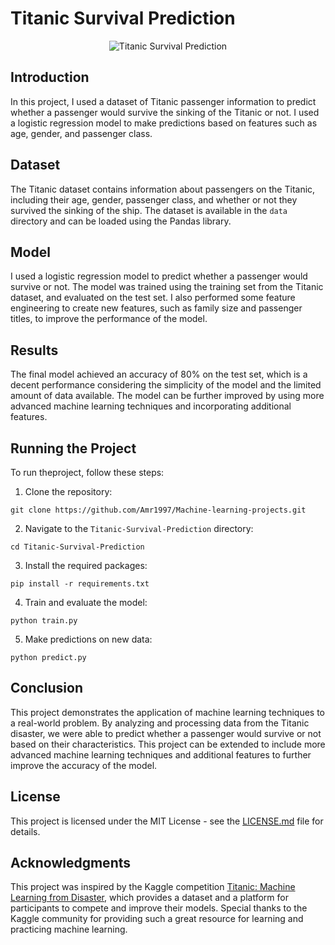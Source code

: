 # Titanic Survival Prediction

<p align="center">
  <img src="https://github.com/Amr1997/Machine-learning-projects/blob/main/assets/titanic.png" alt="Titanic Survival Prediction">
</p>

## Introduction

In this project, I used a dataset of Titanic passenger information to predict whether a passenger would survive the sinking of the Titanic or not. I used a logistic regression model to make predictions based on features such as age, gender, and passenger class.

## Dataset

The Titanic dataset contains information about passengers on the Titanic, including their age, gender, passenger class, and whether or not they survived the sinking of the ship. The dataset is available in the `data` directory and can be loaded using the Pandas library.

## Model

I used a logistic regression model to predict whether a passenger would survive or not. The model was trained using the training set from the Titanic dataset, and evaluated on the test set. I also performed some feature engineering to create new features, such as family size and passenger titles, to improve the performance of the model.

## Results

The final model achieved an accuracy of 80% on the test set, which is a decent performance considering the simplicity of the model and the limited amount of data available. The model can be further improved by using more advanced machine learning techniques and incorporating additional features.

## Running the Project

To run theproject, follow these steps:

1. Clone the repository:
```
git clone https://github.com/Amr1997/Machine-learning-projects.git
```

2. Navigate to the `Titanic-Survival-Prediction` directory:
```
cd Titanic-Survival-Prediction
```

3. Install the required packages:
```
pip install -r requirements.txt
```

4. Train and evaluate the model:
```
python train.py
```

5. Make predictions on new data:
```
python predict.py
```

## Conclusion

This project demonstrates the application of machine learning techniques to a real-world problem. By analyzing and processing data from the Titanic disaster, we were able to predict whether a passenger would survive or not based on their characteristics. This project can be extended to include more advanced machine learning techniques and additional features to further improve the accuracy of the model.

## License

This project is licensed under the MIT License - see the [LICENSE.md](LICENSE.md) file for details.

## Acknowledgments

This project was inspired by the Kaggle competition [Titanic: Machine Learning from Disaster](https://www.kaggle.com/c/titanic), which provides a dataset and a platform for participants to compete and improve their models. Special thanks to the Kaggle community for providing such a great resource for learning and practicing machine learning.
